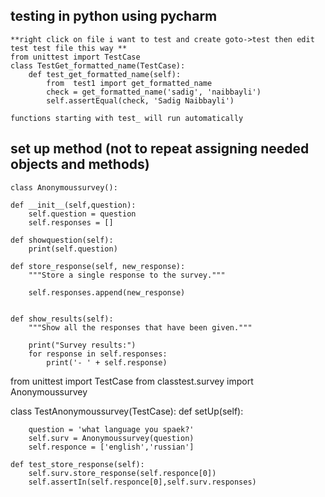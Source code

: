 ## testing in python using pycharm
    **right click on file i want to test and create goto->test then edit test test file this way **  
    from unittest import TestCase  
    class TestGet_formatted_name(TestCase):  
        def test_get_formatted_name(self):  
            from  test1 import get_formatted_name  
            check = get_formatted_name('sadig', 'naibbayli')  
            self.assertEqual(check, 'Sadig Naibbayli')  
    
    functions starting with test_ will run automatically  

## set up method (not to repeat assigning needed objects and methods)

    
    class Anonymoussurvey():

    def __init__(self,question):
        self.question = question
        self.responses = []

    def showquestion(self):
        print(self.question)

    def store_response(self, new_response):
        """Store a single response to the survey."""

        self.responses.append(new_response)


    def show_results(self):
        """Show all the responses that have been given."""

        print("Survey results:")
        for response in self.responses:
            print('- ' + self.response)








from unittest import TestCase
from classtest.survey import Anonymoussurvey

class TestAnonymoussurvey(TestCase):
    def setUp(self):

        question = 'what language you spaek?'
        self.surv = Anonymoussurvey(question)
        self.responce = ['english','russian']

    def test_store_response(self):
        self.surv.store_response(self.responce[0])
        self.assertIn(self.responce[0],self.surv.responses)